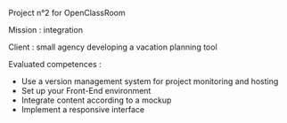 Project n°2 for OpenClassRoom

Mission : integration

Client : small agency developing a vacation planning tool

 Evaluated competences :
  - Use a version management system for project monitoring and hosting
  - Set up your Front-End environment
  - Integrate content according to a mockup
  - Implement a responsive interface

